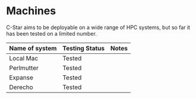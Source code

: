# Machines

C-Star aims to be deployable on a wide range of HPC systems, but so far it has been tested on a limited number.

| Name of system | Testing Status | Notes |
| -------------- | -------------- | ----- |
| Local Mac      | Tested         |       |
| Perlmutter     | Tested         |       |
| Expanse        | Tested         |       |
| Derecho        | Tested         |       |
